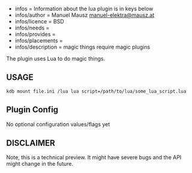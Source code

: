 - infos = Information about the lua plugin is in keys below
- infos/author = Manuel Mausz <manuel-elektra@mausz.at>
- infos/licence = BSD
- infos/needs =
- infos/provides =
- infos/placements =
- infos/description = magic things require magic plugins

The plugin uses Lua to do magic things.

## USAGE

    kdb mount file.ini /lua lua script=/path/to/lua/some_lua_script.lua

## Plugin Config ##

No optional configuration values/flags yet

## DISCLAIMER

Note, this is a technical preview. It might have severe bugs
and the API might change in the future.
